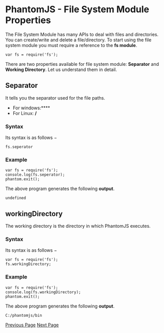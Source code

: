 # PhantomJS - File System Module Properties
The File System Module has many APIs to deal with files and directories. You can create/write and delete a file/directory. To start using the file system module you must require a reference to the **fs module**.

```
var fs = require('fs');
```
There are two properties available for file system module: **Separator** and **Working Directory**. Let us understand them in detail.

## Separator
It tells you the separator used for the file paths.

   * For windows:**\**
   * For Linux: **/**

### Syntax
Its syntax is as follows −

```
fs.seperator
```
### Example
```
var fs = require('fs');
console.log(fs.seperator);
phantom.exit();
```
The above program generates the following **output**.

```
undefined
```
## workingDirectory
The working directory is the directory in which PhantomJS executes.

### Syntax
Its syntax is as follows −

```
var fs = require('fs');
fs.workingDirectory;
```
### Example
```
var fs = require('fs');
console.log(fs.workingDirectory);
phantom.exit();
```
The above program generates the following **output**.

```
C:/phantomjs/bin
```

[Previous Page](../phantomjs/phantomjs_webpage_child_process_module.md) [Next Page](../phantomjs/phantomjs_file_system_module_methods.md) 
